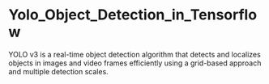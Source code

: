 # Yolo_Object_Detection_in_Tensorflow
YOLO v3 is a real-time object detection algorithm that detects and localizes objects in images and video frames efficiently using a grid-based approach and multiple detection scales.
